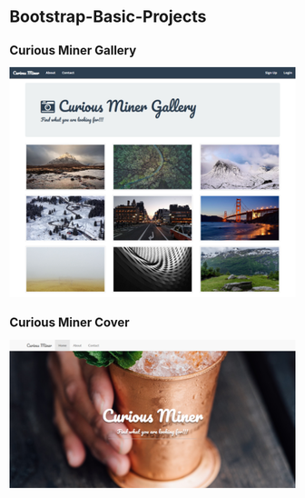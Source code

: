 # Bootstrap-Basic-Projects

## Curious Miner Gallery
<img src="https://github.com/niketkh/Bootstrap-Basic-Projects/blob/master/CuriousMiner%20Image%20Gallery/Screenshots/homepage.png">

## Curious Miner Cover
<img src="https://github.com/niketkh/Bootstrap-Basic-Projects/blob/master/CuriousMiner%20Landing%20Page/Screenshots/homepage.png">
